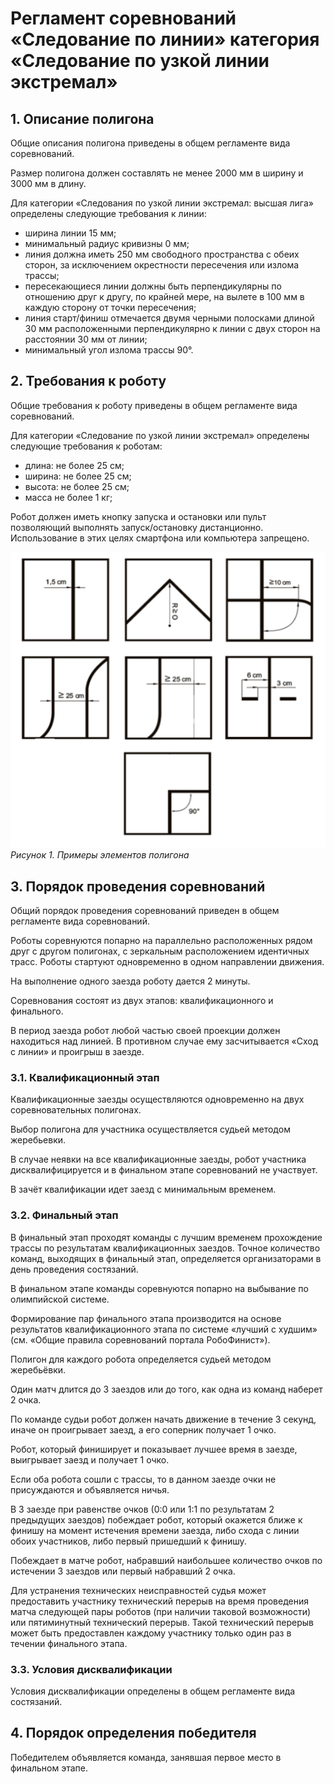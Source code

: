 # Регламент соревнований «Следование по линии» категория «Следование по узкой линии экстремал»

## 1. Описание полигона
Общие описания полигона приведены в общем регламенте вида соревнований.

Размер полигона должен составлять не менее 2000 мм в ширину и 3000 мм в длину.

Для категории «Следования по узкой линии экстремал: высшая лига» определены следующие требования к линии:
* ширина линии 15 мм;
* минимальный радиус кривизны 0 мм;
* линия должна иметь  250 мм свободного пространства с обеих сторон, за исключением окрестности пересечения или излома трассы;
* пересекающиеся линии должны быть перпендикулярны по отношению друг к другу, по крайней мере, на вылете в 100 мм в каждую сторону от точки пересечения;
* линия старт/финиш отмечается двумя черными полосками длиной 30 мм расположенными перпендикулярно к линии с двух сторон на расстоянии 30 мм от линии;
* минимальный угол излома трассы 90°.

## 2. Требования к роботу
Общие требования к роботу приведены в общем регламенте вида соревнований.

Для категории «Следование по узкой линии экстремал» определены следующие требования к роботам:
* длина: не более 25 см;
* ширина: не более 25 см;
* высота: не более 25 см;
* масса не более 1 кг;

Робот должен иметь кнопку запуска и остановки или пульт позволяющий выполнять запуск/остановку  дистанционно. Использование в этих целях смартфона или компьютера запрещено.
  
![](/img/line1.png)
*Рисунок 1. Примеры элементов полигона*

## 3. Порядок проведения соревнований
Общий порядок проведения соревнований приведен в общем регламенте вида соревнований.

Роботы соревнуются попарно на  параллельно расположенных рядом друг с другом полигонах, с зеркальным расположением идентичных трасс. Роботы стартуют одновременно в одном направлении движения.

На выполнение одного заезда роботу дается 2 минуты.

Соревнования состоят из двух этапов: квалификационного и финального.

В период заезда робот любой частью  своей проекции должен находиться над линией. В противном случае ему засчитывается «Сход с линии» и проигрыш в заезде.

### 3.1. Квалификационный этап
Квалификационные заезды осуществляются одновременно на двух соревновательных полигонах.

Выбор полигона для участника осуществляется судьей методом жеребьевки.

В случае неявки на все квалификационные заезды, робот участника дисквалифицируется и в финальном этапе соревнований не участвует.

В зачёт квалификации идет заезд с минимальным временем.

### 3.2. Финальный этап
В финальный этап проходят команды с лучшим временем прохождение трассы по результатам квалификационных заездов. Точное количество команд, выходящих в финальный этап, определяется организаторами в день проведения состязаний.

В финальном этапе команды соревнуются попарно на выбывание по олимпийской системе.

Формирование пар финального этапа производится на основе результатов квалификационного этапа по системе «лучший с худшим» (см.  «Общие правила соревнований портала РобоФинист»).

Полигон для каждого робота определяется судьей методом жеребьёвки.

Один матч длится до 3 заездов или до того, как одна из команд наберет 2 очка.

По команде судьи робот должен начать движение в течение 3 секунд, иначе он проигрывает заезд, а его соперник получает 1 очко.

Робот, который финиширует и показывает лучшее время в заезде, выигрывает заезд и получает 1 очко.

Если оба робота сошли с трассы, то в данном заезде очки не присуждаются и объявляется ничья.

В 3 заезде при равенстве очков (0:0 или 1:1 по результатам 2 предыдущих заездов) побеждает робот, который окажется ближе к финишу на момент истечения времени заезда, либо схода с линии обоих участников, либо первый пришедший к финишу.

Побеждает в матче робот, набравший наибольшее количество очков по истечении 3 заездов или первый набравший 2 очка.

Для устранения технических неисправностей судья может предоставить участнику технический перерыв на время проведения матча  следующей пары роботов (при наличии таковой возможности)  или пятиминутный технический перерыв. Такой технический перерыв может быть предоставлен  каждому участнику только один раз в течении финального этапа.

### 3.3. Условия дисквалификации
Условия дисквалификации определены в общем регламенте вида состязаний.

## 4. Порядок определения победителя
Победителем объявляется команда, занявшая первое место в финальном этапе.
